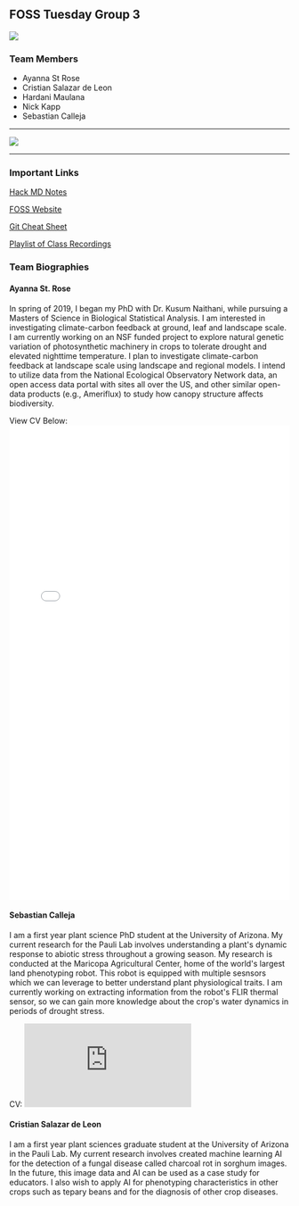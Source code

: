 ## FOSS Tuesday Group 3 

<img src="cyverse_logo.png" class="inline"/>

### Team Members
- Ayanna St Rose
- Cristian Salazar de Leon
- Hardani Maulana
- Nick Kapp
- Sebastian Calleja 

***
<img src="cactus_sunset.jpg" class="inline"/>

***
### Important Links
[Hack MD Notes](https://github.com/CyVerse-learning-materials/foss-spring-2021-hackmd-notes?mc_cid=bd3e73e33f&mc_eid=1aeeb1392b)

[FOSS Website](https://learning.cyverse.org/projects/foss-2020/en/latest/)
 
[Git Cheat Sheet](https://learning.cyverse.org/projects/foss/en/latest/reproducible_science/GitHub.html?mc_cid=bd3e73e33f&mc_eid=1aeeb1392b#git-cheat-sheet)
 
[Playlist of Class Recordings](https://www.youtube.com/playlist?list=PL38WPXpo-ZW2U9_ADIr_oEGmTHlBKQxkV)

### Team Biographies

#### Ayanna St. Rose
In spring of 2019, I began my PhD with Dr. Kusum Naithani, while pursuing a Masters of Science in Biological Statistical Analysis. I am interested in investigating climate-carbon feedback at ground, leaf and landscape scale. I am currently working on an NSF funded project to explore natural genetic variation of photosynthetic machinery in crops to tolerate drought and elevated nighttime temperature. I plan to investigate climate-carbon feedback at landscape scale using landscape and regional models. I intend to utilize data from the National Ecological Observatory Network data, an open access data portal with sites all over the US, and other similar open-data products (e.g., Ameriflux) to study how canopy structure affects biodiversity.

View CV Below:
<embed src="StRose-CV.pdf" type="application/pdf" title="Ayanna's CV" width="100%" height="850px"/>

#### Sebastian Calleja
I am a first year plant science PhD student at the University of Arizona. My current research for the Pauli Lab involves understanding a plant's dynamic response to abiotic stress throughout a growing season. My research is conducted at the Maricopa Agricultural Center, home of the world's largest land phenotyping robot. This robot is equipped with multiple sesnsors which we can leverage to better understand plant physiological traits. I am currently working on extracting information from the robot's FLIR thermal sensor, so we can gain more knowledge about the crop's water dynamics in periods of drought stress.

CV: <embed src="https://github.com/sebcalleja/FOSS-Group3/blob/main/SCalleja%20Resume%202020.pdf" type="application/pdf" />

#### Cristian Salazar de Leon
I am a first year plant sciences graduate student at the University of Arizona in the Pauli Lab. My current research involves created machine learning AI for the detection of a fungal disease called charcoal rot in sorghum images. In the future, this image data and AI can be used as a case study for educators. I also wish to apply AI for phenotyping characteristics in other crops such as tepary beans and for the diagnosis of other crop diseases.
